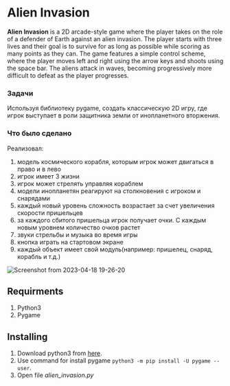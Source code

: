 # Alien Invasion

**Alien Invasion** is a 2D arcade-style game where the player takes on the role of a defender of Earth against an alien invasion. 
The player starts with three lives and their goal is to survive for as long as possible while scoring as many points as they can. 
The game features a simple control scheme, where the player moves left and right using the arrow keys and shoots using the space bar. 
The aliens attack in waves, becoming progressively more difficult to defeat as the player progresses.

### Задачи
Используя библиотеку pygame, создать классическую 2D игру, где игрок выступает в роли защитника земли от инопланетного вторжения.

### Что было сделано
Реализовал:
1) модель космического корабля, которым игрок может двигаться в право и в лево
2) игрок имеет 3 жизни
3) игрок может стрелять управляя кораблем
4) модели инопланетян реагируют на столкновения с игроком и снарядами
5) каждый новый уровень сложность возрастает за счет увеличения скорости пришельцев
6) за каждого сбитого пришельца игрок получает очки. С каждым новым уровнем количество очков растет
7) звуки стрельбы и музыка во время игры
8) кнопка играть на стартовом экране
9) каждый объект имеет свой модуль(например: пришелец, снаряд, корабль и т.д.)


![Screenshot from 2023-04-18 19-26-20](https://user-images.githubusercontent.com/93368311/232834782-374427ba-6a70-4057-8af0-43122bca80d0.png)

## Requirments
1) Python3
2) Pygame

## Installing
1) Download python3 from [here](https://www.python.org/).
2) Use command for install pygame `python3 -m pip install -U pygame --user`.
3) Open file *alien_invasion.py*
